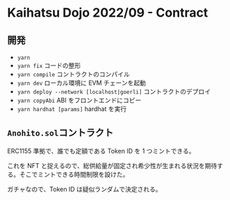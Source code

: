 # Kaihatsu Dojo 2022/09 - Contract

## 開発

- `yarn`
- `yarn fix` コードの整形
- `yarn compile` コントラクトのコンパイル
- `yarn dev` ローカル環境に EVM チェーンを起動
- `yarn deploy --network [localhost|goerli]` コントラクトのデプロイ
- `yarn copyAbi` ABI をフロントエンドにコピー
- `yarn hardhat [params]` hardhat を実行

## `Anohito.sol`コントラクト

ERC1155 準拠で、誰でも定額である Token ID を 1 つミントできる。

これを NFT と捉えるので、総供給量が固定され希少性が生まれる状況を期待する。そこでミントできる時間制限を設けた。

ガチャなので、Token ID は疑似ランダムで決定される。
